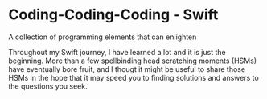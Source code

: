 # Coding-Coding-Coding - Swift
A collection of programming elements that can enlighten

Throughout my Swift journey, I have learned a lot and it is just the beginning.  More than a few spellbinding head scratching moments (HSMs) have eventually bore fruit, and I thougt it might be useful to share those HSMs in the hope that it may speed you to finding solutions and answers to the questions you seek. 
